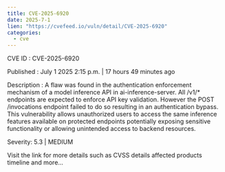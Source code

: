 ```yaml
--- 
title: CVE-2025-6920
date: 2025-7-1
lien: "https://cvefeed.io/vuln/detail/CVE-2025-6920"
categories:
  - cve
---
```


CVE ID : CVE-2025-6920

Published :  July 1
2025
2:15 p.m. | 17 hours
49 minutes ago

Description : A flaw was found in the authentication enforcement mechanism of a model inference API in ai-inference-server. All /v1/* endpoints are expected to enforce API key validation. However
the POST /invocations endpoint failed to do so
resulting in an authentication bypass. This vulnerability allows unauthorized users to access the same inference features available on protected endpoints
potentially exposing sensitive functionality or allowing unintended access to backend resources.

Severity: 5.3 | MEDIUM

Visit the link for more details
such as CVSS details
affected products
timeline
and more...
